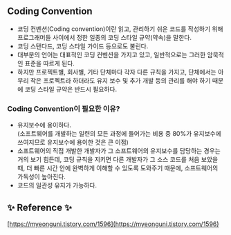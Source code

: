 ## Coding Convention
- 코딩 컨벤션(Coding convention)이란 읽고, 관리하기 쉬운 코드를 작성하기 위해 프로그래머들 사이에서 정한 일종의 코딩 스타일 규약(약속)을 말한다.
- 코딩 스탠다드, 코딩 스타일 가이드 등으로도 불린다.
- 대부분의 언어는 대표적인 코딩 컨벤션을 가지고 있고, 일반적으로는 그러한 암묵적인 표준을 따르게 된다.
- 하지만 프로젝트별, 회사별, 기타 단체마다 각자 다른 규칙을 가지고, 단체에서는 아무리 작은 프로젝트라 하더라도 유지 보수 및 추가 개발 등의 관리를 해야 하기 때문에 코딩 스타일 규약은 반드시 필요하다.


### Coding Convention이 필요한 이유?
- 유지보수에 용이하다.   
  (소프트웨어를 개발하는 일련의 모든 과정에 들어가는 비용 중 80%가 유지보수에 쓰여지므로 유지보수에 용이한 것은 큰 이점)
- 소프트웨어의 직접 개발한 개발자가 그 소프트웨어의 유지보수를 담당하는 경우는 거의 보기 힘든데, 코딩 규칙을 지키면 다른 개발자가 그 소스 코드를 처음 보았을 때, 더 빠른 시간 안에 완벽하게 이해할 수 있도록 도와주기 때문에, 소프트웨어의 가독성이 높아진다.
- 코드의 일관성 유지가 가능하다.





## ✨ Reference ✨
[https://myeonguni.tistory.com/1596](https://myeonguni.tistory.com/1596)


